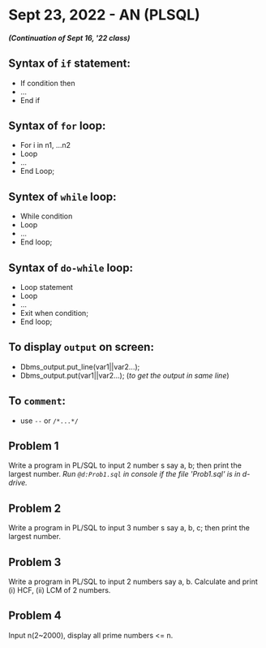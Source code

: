 # Sept 23, 2022 - AN (PLSQL)

#### _(Continuation of Sept 16, '22 class)_

## Syntax of `if` statement:
- If condition then
- ...
- End if
## Syntax of `for` loop:
- For i in n1, ...n2
- Loop
- ...
- End Loop;
## Syntex of `while` loop:
- While condition
- Loop
- ...
- End loop;
## Syntax of `do-while` loop:
- Loop statement
- Loop
- ...
- Exit when condition;
- End loop;
## To display `output` on screen:
- Dbms_output.put_line(var1||var2...);
- Dbms_output.put(var1||var2...);                   (_to get the output in same line_)

## To `comment`:
- use `--` or `/*...*/`
## Problem 1
Write a program in PL/SQL to input 2 number s say a, b; then print the largest number.
_Run `@d:Prob1.sql` in console if the file 'Prob1.sql' is in d-drive._
## Problem 2
Write a program in PL/SQL to input 3 number s say a, b, c; then print the largest number.
## Problem 3
Write a program in PL/SQL to input 2 numbers say a, b. Calculate and print (i) HCF, (ii) LCM of 2 numbers.
## Problem 4
Input n(2~2000), display all prime numbers <= n.
